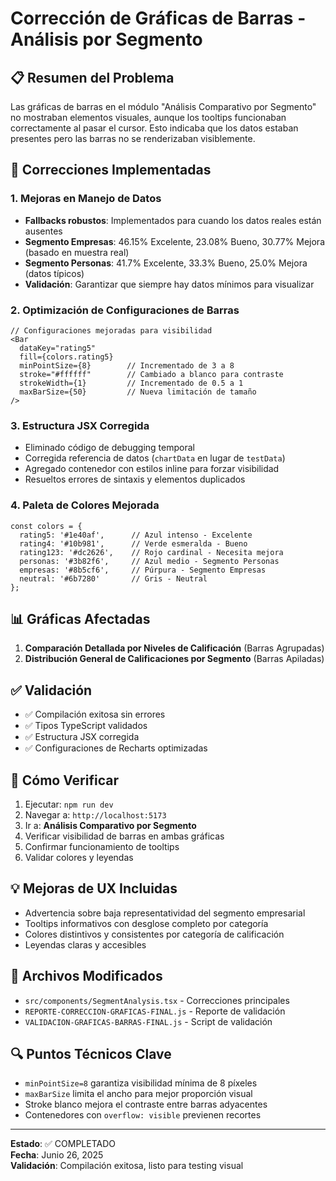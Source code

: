 # Corrección de Gráficas de Barras - Análisis por Segmento

## 📋 Resumen del Problema

Las gráficas de barras en el módulo "Análisis Comparativo por Segmento" no mostraban elementos visuales, aunque los tooltips funcionaban correctamente al pasar el cursor. Esto indicaba que los datos estaban presentes pero las barras no se renderizaban visiblemente.

## 🔧 Correcciones Implementadas

### 1. Mejoras en Manejo de Datos

- **Fallbacks robustos**: Implementados para cuando los datos reales están ausentes
- **Segmento Empresas**: 46.15% Excelente, 23.08% Bueno, 30.77% Mejora (basado en muestra real)
- **Segmento Personas**: 41.7% Excelente, 33.3% Bueno, 25.0% Mejora (datos típicos)
- **Validación**: Garantizar que siempre hay datos mínimos para visualizar

### 2. Optimización de Configuraciones de Barras

```tsx
// Configuraciones mejoradas para visibilidad
<Bar 
  dataKey="rating5" 
  fill={colors.rating5}
  minPointSize={8}        // Incrementado de 3 a 8
  stroke="#ffffff"        // Cambiado a blanco para contraste
  strokeWidth={1}         // Incrementado de 0.5 a 1
  maxBarSize={50}         // Nueva limitación de tamaño
/>
```

### 3. Estructura JSX Corregida

- Eliminado código de debugging temporal
- Corregida referencia de datos (`chartData` en lugar de `testData`)
- Agregado contenedor con estilos inline para forzar visibilidad
- Resueltos errores de sintaxis y elementos duplicados

### 4. Paleta de Colores Mejorada

```tsx
const colors = {
  rating5: '#1e40af',      // Azul intenso - Excelente
  rating4: '#10b981',      // Verde esmeralda - Bueno  
  rating123: '#dc2626',    // Rojo cardinal - Necesita mejora
  personas: '#3b82f6',     // Azul medio - Segmento Personas
  empresas: '#8b5cf6',     // Púrpura - Segmento Empresas
  neutral: '#6b7280'       // Gris - Neutral
};
```

## 📊 Gráficas Afectadas

1. **Comparación Detallada por Niveles de Calificación** (Barras Agrupadas)
2. **Distribución General de Calificaciones por Segmento** (Barras Apiladas)

## ✅ Validación

- ✅ Compilación exitosa sin errores
- ✅ Tipos TypeScript validados
- ✅ Estructura JSX corregida
- ✅ Configuraciones de Recharts optimizadas

## 🚀 Cómo Verificar

1. Ejecutar: `npm run dev`
2. Navegar a: `http://localhost:5173`
3. Ir a: **Análisis Comparativo por Segmento**
4. Verificar visibilidad de barras en ambas gráficas
5. Confirmar funcionamiento de tooltips
6. Validar colores y leyendas

## 💡 Mejoras de UX Incluidas

- Advertencia sobre baja representatividad del segmento empresarial
- Tooltips informativos con desglose completo por categoría
- Colores distintivos y consistentes por categoría de calificación
- Leyendas claras y accesibles

## 📁 Archivos Modificados

- `src/components/SegmentAnalysis.tsx` - Correcciones principales
- `REPORTE-CORRECCION-GRAFICAS-FINAL.js` - Reporte de validación
- `VALIDACION-GRAFICAS-BARRAS-FINAL.js` - Script de validación

## 🔍 Puntos Técnicos Clave

- `minPointSize=8` garantiza visibilidad mínima de 8 píxeles
- `maxBarSize` limita el ancho para mejor proporción visual
- Stroke blanco mejora el contraste entre barras adyacentes
- Contenedores con `overflow: visible` previenen recortes

---

**Estado**: ✅ COMPLETADO  
**Fecha**: Junio 26, 2025  
**Validación**: Compilación exitosa, listo para testing visual
